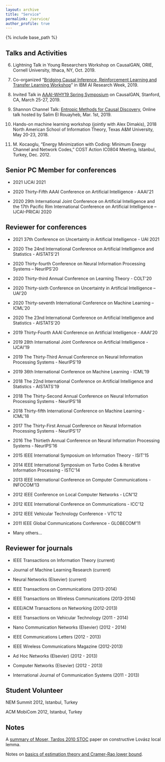 ```yaml
---
layout: archive
title: "Service"
permalink: /service/
author_profile: true
---
```


{% include base_path %}


## Talks and Activities
6. Lightning Talk in Young Researchers Workshop on CausalGAN, ORIE, Cornell University, Ithaca, NY, Oct. 2019.

5. Co-organized “[Bridging Causal Inference, Reinforcement Learning and Transfer Learning Workshop](https://crt2019.github.io/)” in IBM AI Research Week, 2019. 

4. Invited Talk in [AAAI-WHY19 Spring Symposium](https://why19.causalai.net/) on CausalGAN, Stanford, CA, March 25-27, 2019.

3. Shannon Channel Talk: [Entropic Methods for Causal Discovery](https://www.youtube.com/watch?v=Czk3aczfZlk), Online talk hosted by Salim El Rouayheb, Mar. 1st, 2019. 

2. Hands-on machine learning workshop (jointly with Alex Dimakis), 2018 North American School of Information Theory, Texas A&M University, May 20-23, 2018.

1. M. Kocaoglu, “Energy Minimization with Coding: Minimum Energy Channel and Network Codes,” COST Action IC0804 Meeting, Istanbul, Turkey, Dec. 2012.


## Senior PC Member for conferences
- 2021 IJCAI 2021

- 2020 Thirty-Fifth AAAI Conference on Artificial Intelligence - AAAI'21

- 2020 29th International Joint Conference on Artificial Intelligence and the 17th Pacific Rim International Conference on Artificial Intelligence – IJCAI-PRICAI 2020

## Reviewer for conferences
- 2021 37th Conference on Uncertainty in Artificial Intelligence - UAI 2021

- 2020 The 24nd International Conference on Artificial Intelligence and Statistics - AISTATS'21

- 2020 Thirty-fourth Conference on Neural Information Processing Systems – NeurIPS’20

- 2020 Thirty-third Annual Conference on Learning Theory - COLT'20

- 2020 Thirty-sixth Conference on Uncertainty in Artificial Intelligence – UAI’20

- 2020 Thirty-seventh International Conference on Machine Learning – ICML’20

- 2020 The 23nd International Conference on Artificial Intelligence and Statistics - AISTATS'20

- 2019 Thirty-Fourth AAAI Conference on Artificial Intelligence - AAAI'20

- 2019 28th International Joint Conference on Artificial Intelligence - IJCAI'19

- 2019 The Thirty-Third Annual Conference on Neural Information Processing Systems - NeurIPS'19

- 2019 36th International Conference on Machine Learning - ICML'19

- 2018 The 22nd International Conference on Artificial Intelligence and Statistics - AISTATS'19

- 2018 The Thirty-Second Annual Conference on Neural Information Processing Systems - NeurIPS'18

- 2018 Thirty-fifth International Conference on Machine Learning - ICML'18

- 2017 The Thirty-First Annual Conference on Neural Information Processing Systems - NeurIPS'17

- 2016 The Thirtieth Annual Conference on Neural Information Processing Systems - NeurIPS'16

- 2015 IEEE International Symposium on Information Theory - ISIT'15

- 2014 IEEE International Symposium on Turbo Codes & Iterative Information Processing - ISTC'14 

- 2013 IEEE International Conference on Computer Communications - INFOCOM'13

- 2012 IEEE Conference on Local Computer Networks - LCN'12

- 2012 IEEE International Conference on Communications - ICC'12

- 2012 IEEE Vehicular Technology Conference - VTC'12

- 2011 IEEE Global Communications Conference - GLOBECOM'11

- Many others...
                           

## Reviewer for journals
- IEEE Transactions on Information Theory (current)

- Journal of Machine Learning Research (current)

- Neural Networks (Elsevier) (current)

- IEEE Transactions on Communications (2013-2014)

- IEEE Transactions on Wireless Communications (2013-2014)

- IEEE/ACM Transactions on Networking (2012-2013)

- IEEE Transactions on Vehicular Technology (2011 - 2014)

- Nano Communication Networks (Elsevier) (2012 - 2014)

- IEEE Communications Letters (2012 - 2013)

- IEEE Wireless Communications Magazine (2012-2013)

- Ad Hoc Networks (Elsevier) (2012 - 2013)

- Computer Networks (Elsevier) (2012 - 2013)

- International Journal of Communication Systems (2011 - 2013)


## Student Volunteer
NEM Summit 2012, Istanbul, Turkey

ACM MobiCom 2012, Istanbul, Turkey



## Notes
A [summary of Moser, Tardos 2010 STOC](https://docs.google.com/a/utexas.edu/viewer?a=v&pid=sites&srcid=dXRleGFzLmVkdXxta29jYW9nbHV8Z3g6NzRiMDgzY2U3YmM5ZTIxOQ) paper on constructive Lovász local lemma.

Notes on [basics of estimation theory and Cramer-Rao lower bound](https://docs.google.com/a/utexas.edu/viewer?a=v&pid=sites&srcid=dXRleGFzLmVkdXxta29jYW9nbHV8Z3g6MzZlMWNlNzQ1NGM1MDBjZA).
